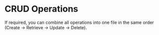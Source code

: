 # CRUD Operations
If required, you can combine all operations into one file in the same order 
(Create → Retrieve → Update → Delete).